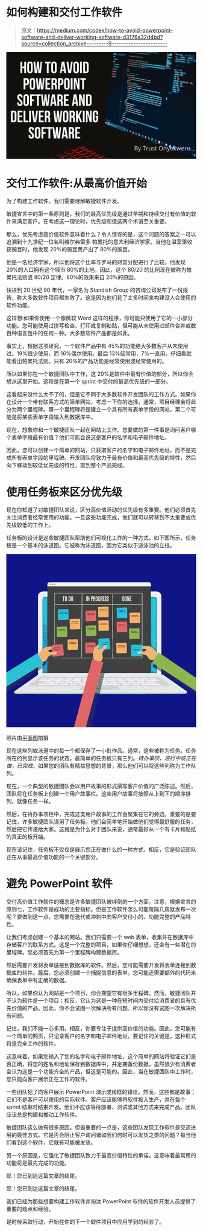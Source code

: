 # 如何构建和交付工作软件

> 原文：<https://medium.com/codex/how-to-avoid-powerpoint-software-and-deliver-working-software-d3176a32d4bd?source=collection_archive---------9----------------------->

![](img/2e174134305a1dfb33c5027f094d08ca.png)

# 交付工作软件:从最高价值开始

为了构建工作软件，我们需要理解敏捷软件开发。

敏捷宣言中的第一条原则是，我们的最高优先级是通过早期和持续交付有价值的软件来满足客户。在考虑这一理论时，优先级和值这两个术语至关重要。

那么，优先考虑高价值软件意味着什么？令人惊讶的是，这个问题的答案之一可以追溯到十九世纪一位名叫维尔弗雷多·帕累托的意大利经济学家。当他在温室里收获豌豆时，他发现 20%的豌豆荚产出了 80%的豌豆。

他是一名经济学家，所以他将这个比率与罗马的财富分配进行了比较。他发现 20%的人口拥有这个城市 80%的土地。因此，这个 80/20 的比例现在被称为帕累托法则或 80/20 定律。80%的效果来自 20%的原因。

快进到 20 世纪 90 年代，一家名为 Standish Group 的咨询公司发布了一份报告，称大多数软件项目都失败了。这是因为他们花了太多时间来构建没人会使用的软件功能。

这样想:如果你使用一个像微软 Word 这样的程序，你可能只使用了它的一小部分功能。您可能使用过拼写检查、打印或复制粘贴，但可能从未使用过邮件合并或数百种语言包中的任何一种。大多数软件产品都是如此。

事实上，根据这项研究，一个软件产品中有 45%的功能绝大多数客户从未使用过。19%很少使用，而 16%偶尔使用。最后 13%经常用，7%一直用。仔细看就能看出帕累托法则。只有 20%的产品功能是经常使用或经常使用的。

所以如果你在一个敏捷团队中工作，这 20%是软件中最有价值的部分，所以你会想从这里开始。这将是在第一个 sprint 中交付的最高优先级的一部分。

这看起来没什么大不了的，但是它不同于大多数软件开发团队的工作方式。如果你在设计一个带有联系方式的简单网站，考虑一下你的选择。通常，项目经理会将此分为两个里程碑。第一个里程碑将是建立一个具有所有表单字段的网站，第二个可能是将某些表单字段输入到数据库中。

现在，想象你和一个敏捷团队一起在网站上工作。您要做的第一件事是询问客户哪个表单字段最有价值？他们可能会说这是客户的名字和电子邮件地址。

因此，您可以创建一个简单的网站，只获取客户的名字和电子邮件地址，而不是完成所有表单字段的里程碑。开发团队将致力于最有价值和最高优先级的特性，然后向下移动到较低优先级的特性，直到整个产品完成。

# 使用任务板来区分优先级

现在你知道了对敏捷团队来说，区分高价值活动的优先级有多重要。他们必须首先关注消费者经常使用的功能。一旦这些功能完成，他们就可以转移到不太重要或优先级较低的工作上。

任务板的设计是这些敏捷团队帮助他们可视化工作的一种方式。如下图所示，任务板是一个基本的泳道图。它被称为泳道图，因为它类似于游泳池的立柱。

![](img/e470174d463a6e457d47d9dbd6e49c39.png)

照片由[平面图](https://www.planview.com/resources/articles/what-is-task-board/)拍摄

现在这些列或泳道中的每一个都保存了一小批作品。通常，这些被称为任务。任务所在的列显示该任务的状态。最简单的任务板只有三列。*待办事项，进行中或正在做，已完成*。如果您的团队有精益思想的背景，那么他们可以将这些列称为工作队列。

现在，一个典型的敏捷团队会以用户故事的形式撰写客户价值的广泛陈述。然后，团队将在任务板上创建一个用户故事栏。这些用户故事将按照从上到下的顺序排列，就像任务一样。

然后，在待办事项栏中，完成这类用户故事的工作会聚集在它的旁边。重要的是要记住，许多敏捷团队误用了任务板。他们会简单地开始做他们觉得最舒服的任务，然后把它传递给大家。这就是为什么对于团队来说，通常最好从一个有卡片和贴纸的真正的板开始。

现在请记住，任务板不仅仅是展示您正在做什么的一种方式，相反，它是验证团队正在从事最高价值功能的一个关键部分。

# 避免 PowerPoint 软件

交付高价值工作软件的概念是许多敏捷团队被绊倒的一个方面。注意，根据宣言的原则七，工作软件是成功的主要指标。但是工作软件怎么可能每隔几周就发布一次呢？要做到这一点，您需要在迭代或冲刺中向客户交付小的、功能完整的产品特性。

让我们考虑创建一个基本的网站。我们只需要一个 web 表单，收集并在数据库中存储客户的联系方式。这是一个完整的项目，如果你仔细想想，还会有一些潜在的里程碑。您必须首先为第一个里程碑构建数据库。

然后需要开发将表单链接到数据库的软件。然后，您可能需要开发将表单连接到数据库的软件。最后，您必须创建一个捕捉信息的表单。您可能还需要额外的代码来确保表单中有正确的数据。

所以，如果你认为网站是一个项目，你会期望它有很多里程碑。然而，敏捷团队并不认为软件是一个项目；相反，它认为这是一种在短时间内交付给消费者的具有优先价值的产品。因此，你不会试图一次解决所有问题。所以你没有试图一次解决所有问题。

记住，我们不能一心多用。相反，你要专注于提供高价值的功能。因此，您可能有一个简单的网页，只记录客户的名字和电子邮件地址。要记住的关键是，这种形式将是完全工作的软件。

这意味着，如果您输入了您的名字和电子邮件地址，这个简单的网站将验证它们是否正确，将您的姓名和地址保存到数据库中，并定期备份数据。虽然很少有消费者会认为这是一个功能齐全的产品，但这是可能的。因此，当在敏捷团队中工作时，您只能向客户展示正在工作的软件。

一些团队犯了向客户展示 PowerPoint 演示或线框的错误。然而，这些都是故事；它们不是客户可以使用的实际软件。客户应该能够将软件投入生产，并在每个 sprint 结束时结束开发。他们不应该等待部署、测试或其他方式来完成产品。团队应该总是构建和推动工作软件。

敏捷团队这么做有很多原因。但最重要的一点是，这些团队发现工作软件是交流进展的最佳方式。它是否会阻止客户询问诸如我们何时可以发货之类的问题？每当他们看到这个软件，它就有可能被发货。

另一个原因是，它强化了敏捷团队致力于最高价值特性的承诺。这意味着最常用的功能将是最先完成的功能。

耶！您已到达这篇文章的结尾。

耶！您已到达这篇文章的结尾。

我们已经为那些想要构建工作软件并淘汰 PowerPoint 软件的软件开发人员提供了重要的观点和经验。

是时候采取行动，开始在你的下一个软件项目中应用学到的经验了。